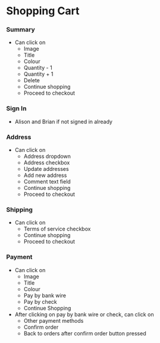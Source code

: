 # Shopping Cart

### Summary

* Can click on 
  * Image
  * Title
  * Colour
  * Quantity - 1
  * Quantity + 1
  * Delete
  * Continue shopping
  * Proceed to checkout
 
### Sign In

* Alison and Brian if not signed in already

### Address

* Can click on
  * Address dropdown
  * Address checkbox
  * Update addresses
  * Add new address
  * Comment text field
  * Continue shopping
  * Proceed to checkout

### Shipping

* Can click on
  * Terms of service checkbox
  * Continue shopping
  * Proceed to checkout

### Payment

* Can click on
  * Image
  * Title
  * Colour
  * Pay by bank wire
  * Pay by check
  * Continue Shopping  
* After clicking on pay by bank wire or check, can click on
  * Other payment methods
  * Confirm order
  * Back to orders after confirm order button pressed